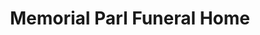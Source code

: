 ---
title: "Memorial Parl Funeral Home"
url: /amarillo/memorial-parl-funeral-home/
shop: funeral directors
---